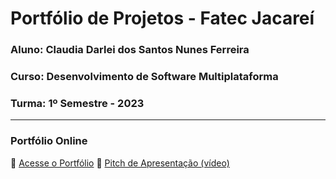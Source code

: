 # Portfólio de Projetos - Fatec Jacareí
### Aluno: Claudia Darlei dos Santos Nunes Ferreira  
### Curso: Desenvolvimento de Software Multiplataforma
### Turma: 1º Semestre - 2023
 
---

### Portfólio Online  
🔗 [Acesse o Portfólio](https://fatec-jacarei-dsm-portfolio.github.io/ra2581392313041/)
🎤 [Pitch de Apresentação (vídeo)](https://youtu.be/iJGobm_25bk?si=jfiwP2IHjZbg6rqW)
